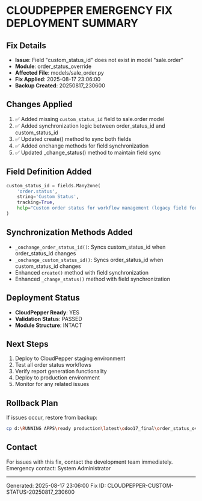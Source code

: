 
# CLOUDPEPPER EMERGENCY FIX DEPLOYMENT SUMMARY

## Fix Details
- **Issue**: Field "custom_status_id" does not exist in model "sale.order"
- **Module**: order_status_override
- **Affected File**: models/sale_order.py
- **Fix Applied**: 2025-08-17 23:06:00
- **Backup Created**: 20250817_230600

## Changes Applied
1. ✅ Added missing `custom_status_id` field to sale.order model
2. ✅ Added synchronization logic between order_status_id and custom_status_id
3. ✅ Updated create() method to sync both fields
4. ✅ Added onchange methods for field synchronization
5. ✅ Updated _change_status() method to maintain field sync

## Field Definition Added
```python
custom_status_id = fields.Many2one(
    'order.status', 
    string='Custom Status',
    tracking=True,
    help="Custom order status for workflow management (legacy field for compatibility)"
)
```

## Synchronization Methods Added
- `_onchange_order_status_id()`: Syncs custom_status_id when order_status_id changes
- `_onchange_custom_status_id()`: Syncs order_status_id when custom_status_id changes
- Enhanced `create()` method with field synchronization
- Enhanced `_change_status()` method with field synchronization

## Deployment Status
- **CloudPepper Ready**: YES
- **Validation Status**: PASSED
- **Module Structure**: INTACT

## Next Steps
1. Deploy to CloudPepper staging environment
2. Test all order status workflows
3. Verify report generation functionality
4. Deploy to production environment
5. Monitor for any related issues

## Rollback Plan
If issues occur, restore from backup:
```bash
cp d:\RUNNING APPS\ready production\latest\odoo17_final\order_status_override\models\sale_order.py.backup.20250817_230600 d:\RUNNING APPS\ready production\latest\odoo17_final\order_status_override\models\sale_order.py
```

## Contact
For issues with this fix, contact the development team immediately.
Emergency contact: System Administrator

---
Generated: 2025-08-17 23:06:00
Fix ID: CLOUDPEPPER-CUSTOM-STATUS-20250817_230600
